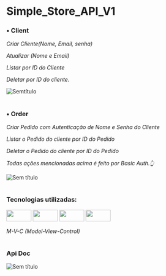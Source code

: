 # Simple_Store_API_V1

### • Client 

_Criar Cliente(Nome, Email, senha)_
 
_Atualizar (Nome e Email)_

_Listar por ID do Cliente_
 
_Deletar por ID do cliente._

 ![Semtítulo](https://github.com/hanspeterdietiker/simple_Store_API/assets/126719678/a92bf7c0-e8f9-4c4a-96d1-68aba7bbcbda)

#
### • Order 
_Criar Pedido com Autenticação de Nome e Senha do Cliente_

_Listar o Pedido do cliente por ID do Pedido_

_Deletar o Pedido do cliente por ID do Pedido_

_Todas ações mencionadas acima é feito por Basic Auth.👆_

![Sem título](https://github.com/hanspeterdietiker/Simple_Store_ApiRest/assets/126719678/d5287633-d83e-4fbe-b3c0-8dba0425875f)


#
### Tecnologias utilizadas: 
<img width="65" height="30" src ="https://img.shields.io/badge/Java-ED8B00?style=for-the-badge&logo=openjdk&logoColor=white"/> <img width="65" height="30" src="https://img.shields.io/badge/Spring-6DB33F?style=for-the-badge&logo=spring&logoColor=white"/>
<img width="65" height="30" src="https://img.shields.io/badge/Hibernate-59666C?style=for-the-badge&logo=Hibernate&logoColor=white"/> <img width="65" height="30" src="https://img.shields.io/badge/GIT-E44C30?style=for-the-badge&logo=git&logoColor=white"/>

_M-V-C (Model-View-Control)_
#
### Api Doc

![Sem título](https://github.com/hanspeterdietiker/simple_Store_API/assets/126719678/4093783d-3228-4eeb-af95-d31c75594087)








